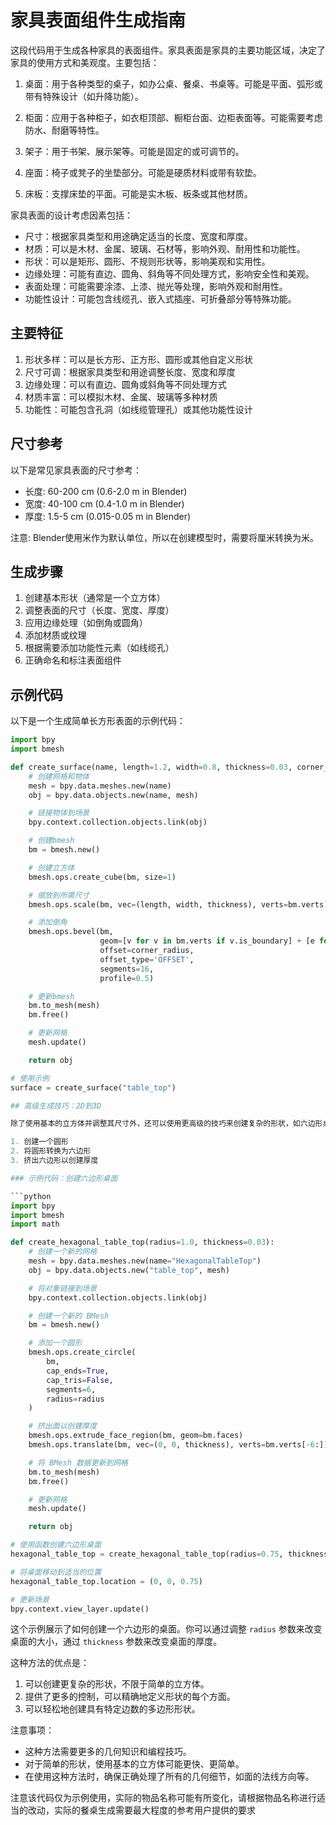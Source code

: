 # 家具表面组件生成指南

这段代码用于生成各种家具的表面组件。家具表面是家具的主要功能区域，决定了家具的使用方式和美观度。主要包括：

1. 桌面：用于各种类型的桌子，如办公桌、餐桌、书桌等。可能是平面、弧形或带有特殊设计（如升降功能）。

2. 柜面：应用于各种柜子，如衣柜顶部、橱柜台面、边柜表面等。可能需要考虑防水、耐磨等特性。

3. 架子：用于书架、展示架等。可能是固定的或可调节的。

4. 座面：椅子或凳子的坐垫部分。可能是硬质材料或带有软垫。

5. 床板：支撑床垫的平面。可能是实木板、板条或其他材质。

家具表面的设计考虑因素包括：
- 尺寸：根据家具类型和用途确定适当的长度、宽度和厚度。
- 材质：可以是木材、金属、玻璃、石材等，影响外观、耐用性和功能性。
- 形状：可以是矩形、圆形、不规则形状等，影响美观和实用性。
- 边缘处理：可能有直边、圆角、斜角等不同处理方式，影响安全性和美观。
- 表面处理：可能需要涂漆、上漆、抛光等处理，影响外观和耐用性。
- 功能性设计：可能包含线缆孔、嵌入式插座、可折叠部分等特殊功能。
## 主要特征

1. 形状多样：可以是长方形、正方形、圆形或其他自定义形状
2. 尺寸可调：根据家具类型和用途调整长度、宽度和厚度
3. 边缘处理：可以有直边、圆角或斜角等不同处理方式
4. 材质丰富：可以模拟木材、金属、玻璃等多种材质
5. 功能性：可能包含孔洞（如线缆管理孔）或其他功能性设计

## 尺寸参考

以下是常见家具表面的尺寸参考：

- 长度: 60-200 cm (0.6-2.0 m in Blender)
- 宽度: 40-100 cm (0.4-1.0 m in Blender)
- 厚度: 1.5-5 cm (0.015-0.05 m in Blender)

注意: Blender使用米作为默认单位，所以在创建模型时，需要将厘米转换为米。

## 生成步骤

1. 创建基本形状（通常是一个立方体）
2. 调整表面的尺寸（长度、宽度、厚度）
3. 应用边缘处理（如倒角或圆角）
4. 添加材质或纹理
5. 根据需要添加功能性元素（如线缆孔）
6. 正确命名和标注表面组件

## 示例代码

以下是一个生成简单长方形表面的示例代码：

```python
import bpy
import bmesh

def create_surface(name, length=1.2, width=0.8, thickness=0.03, corner_radius=0.02):
    # 创建网格和物体
    mesh = bpy.data.meshes.new(name)
    obj = bpy.data.objects.new(name, mesh)

    # 链接物体到场景
    bpy.context.collection.objects.link(obj)

    # 创建bmesh
    bm = bmesh.new()

    # 创建立方体
    bmesh.ops.create_cube(bm, size=1)

    # 缩放到所需尺寸
    bmesh.ops.scale(bm, vec=(length, width, thickness), verts=bm.verts)

    # 添加倒角
    bmesh.ops.bevel(bm,
                    geom=[v for v in bm.verts if v.is_boundary] + [e for e in bm.edges if e.is_boundary],
                    offset=corner_radius,
                    offset_type='OFFSET',
                    segments=16,
                    profile=0.5)

    # 更新bmesh
    bm.to_mesh(mesh)
    bm.free()

    # 更新网格
    mesh.update()

    return obj

# 使用示例
surface = create_surface("table_top")

## 高级生成技巧：2D到3D

除了使用基本的立方体并调整其尺寸外，还可以使用更高级的技巧来创建复杂的形状，如六边形桌面。这种方法首先创建一个2D形状，然后将其挤出成3D对象。以下是创建六边形桌面的步骤：

1. 创建一个圆形
2. 将圆形转换为六边形
3. 挤出六边形以创建厚度

### 示例代码：创建六边形桌面

```python
import bpy
import bmesh
import math

def create_hexagonal_table_top(radius=1.0, thickness=0.03):
    # 创建一个新的网格
    mesh = bpy.data.meshes.new(name="HexagonalTableTop")
    obj = bpy.data.objects.new("table_top", mesh)

    # 将对象链接到场景
    bpy.context.collection.objects.link(obj)

    # 创建一个新的 BMesh
    bm = bmesh.new()

    # 添加一个圆形
    bmesh.ops.create_circle(
        bm,
        cap_ends=True,
        cap_tris=False,
        segments=6,
        radius=radius
    )

    # 挤出面以创建厚度
    bmesh.ops.extrude_face_region(bm, geom=bm.faces)
    bmesh.ops.translate(bm, vec=(0, 0, thickness), verts=bm.verts[-6:])

    # 将 BMesh 数据更新到网格
    bm.to_mesh(mesh)
    bm.free()

    # 更新网格
    mesh.update()

    return obj

# 使用函数创建六边形桌面
hexagonal_table_top = create_hexagonal_table_top(radius=0.75, thickness=0.03)

# 将桌面移动到适当的位置
hexagonal_table_top.location = (0, 0, 0.75)

# 更新场景
bpy.context.view_layer.update()
```

这个示例展示了如何创建一个六边形的桌面。你可以通过调整 `radius` 参数来改变桌面的大小，通过 `thickness` 参数来改变桌面的厚度。

这种方法的优点是：
1. 可以创建更复杂的形状，不限于简单的立方体。
2. 提供了更多的控制，可以精确地定义形状的每个方面。
3. 可以轻松地创建具有特定边数的多边形形状。

注意事项：
- 这种方法需要更多的几何知识和编程技巧。
- 对于简单的形状，使用基本的立方体可能更快、更简单。
- 在使用这种方法时，确保正确处理了所有的几何细节，如面的法线方向等。

注意该代码仅为示例使用，实际的物品名称可能有所变化，请根据物品名称进行适当的改动，实际的餐桌生成需要最大程度的参考用户提供的要求
